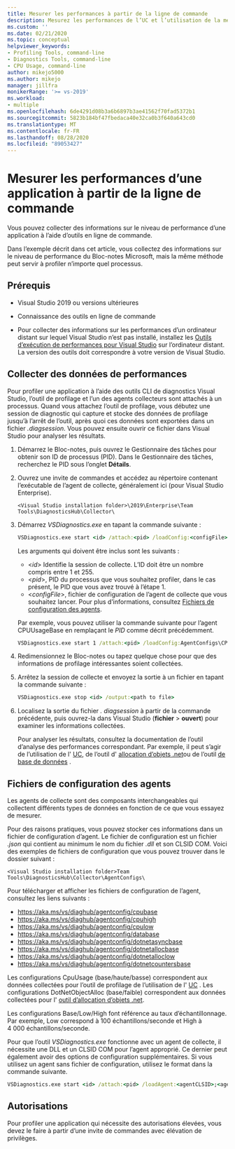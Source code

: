 ```yaml
---
title: Mesurer les performances à partir de la ligne de commande
description: Mesurez les performances de l’UC et l’utilisation de la mémoire managée dans votre application à partir de la ligne de commande.
ms.custom: ''
ms.date: 02/21/2020
ms.topic: conceptual
helpviewer_keywords:
- Profiling Tools, command-line
- Diagnostics Tools, command-line
- CPU Usage, command-line
author: mikejo5000
ms.author: mikejo
manager: jillfra
monikerRange: '>= vs-2019'
ms.workload:
- multiple
ms.openlocfilehash: 6de4291d08b3a6b6897b3ae41562f70fad5372b1
ms.sourcegitcommit: 5823b184bf47fbedaca40e32ca0b3f640a643cd0
ms.translationtype: MT
ms.contentlocale: fr-FR
ms.lasthandoff: 08/28/2020
ms.locfileid: "89053427"
---
```

# <a name="measure-application-performance-from-the-command-line"></a>Mesurer les performances d’une application à partir de la ligne de commande

Vous pouvez collecter des informations sur le niveau de performance d’une application à l’aide d’outils en ligne de commande.

Dans l’exemple décrit dans cet article, vous collectez des informations sur le niveau de performance du Bloc-notes Microsoft, mais la même méthode peut servir à profiler n’importe quel processus.

## <a name="prerequisites"></a>Prérequis

* Visual Studio 2019 ou versions ultérieures

* Connaissance des outils en ligne de commande

* Pour collecter des informations sur les performances d’un ordinateur distant sur lequel Visual Studio n’est pas installé, installez les [Outils d’exécution de performances pour Visual Studio](https://visualstudio.microsoft.com/downloads#remote-tools-for-visual-studio-2019) sur l’ordinateur distant. La version des outils doit correspondre à votre version de Visual Studio.

## <a name="collect-performance-data"></a>Collecter des données de performances

Pour profiler une application à l’aide des outils CLI de diagnostics Visual Studio, l’outil de profilage et l’un des agents collecteurs sont attachés à un processus. Quand vous attachez l’outil de profilage, vous débutez une session de diagnostic qui capture et stocke des données de profilage jusqu’à l’arrêt de l’outil, après quoi ces données sont exportées dans un fichier *.diagsession*. Vous pouvez ensuite ouvrir ce fichier dans Visual Studio pour analyser les résultats.

1. Démarrez le Bloc-notes, puis ouvrez le Gestionnaire des tâches pour obtenir son ID de processus (PID). Dans le Gestionnaire des tâches, recherchez le PID sous l’onglet **Détails**.

1. Ouvrez une invite de commandes et accédez au répertoire contenant l’exécutable de l’agent de collecte, généralement ici (pour Visual Studio Enterprise).

   ```<Visual Studio installation folder>\2019\Enterprise\Team Tools\DiagnosticsHub\Collector\```

1. Démarrez *VSDiagnostics.exe* en tapant la commande suivante :

   ```cmd
   VSDiagnostics.exe start <id> /attach:<pid> /loadConfig:<configFile>
   ```

   Les arguments qui doivent être inclus sont les suivants :

   * \<*id*> Identifie la session de collecte. L’ID doit être un nombre compris entre 1 et 255.
   * \<*pid*>, PID du processus que vous souhaitez profiler, dans le cas présent, le PID que vous avez trouvé à l’étape 1.
   * \<*configFile*>, fichier de configuration de l’agent de collecte que vous souhaitez lancer. Pour plus d’informations, consultez [Fichiers de configuration des agents](#config_file).

   Par exemple, vous pouvez utiliser la commande suivante pour l’agent CPUUsageBase en remplaçant le *PID* comme décrit précédemment.

   ```cmd
   VSDiagnostics.exe start 1 /attach:<pid> /loadConfig:AgentConfigs\CPUUsageLow.json
   ```

1. Redimensionnez le Bloc-notes ou tapez quelque chose pour que des informations de profilage intéressantes soient collectées.

1. Arrêtez la session de collecte et envoyez la sortie à un fichier en tapant la commande suivante :

   ```cmd
   VSDiagnostics.exe stop <id> /output:<path to file>
   ```

1. Localisez la sortie du fichier *. diagsession* à partir de la commande précédente, puis ouvrez-la dans Visual Studio (**fichier**  >  **ouvert**) pour examiner les informations collectées.

   Pour analyser les résultats, consultez la documentation de l’outil d’analyse des performances correspondant. Par exemple, il peut s’agir de l’utilisation de l' [UC](../profiling/cpu-usage.md), de l’outil d' [allocation d’objets .net](../profiling/dotnet-alloc-tool.md)ou de l’outil [de base de données](../profiling/analyze-database.md) .

## <a name="agent-configuration-files"></a><a name="config_file"></a> Fichiers de configuration des agents

Les agents de collecte sont des composants interchangeables qui collectent différents types de données en fonction de ce que vous essayez de mesurer.

Pour des raisons pratiques, vous pouvez stocker ces informations dans un fichier de configuration d’agent. Le fichier de configuration est un fichier *.json* qui contient au minimum le nom du fichier *.dll* et son CLSID COM. Voici des exemples de fichiers de configuration que vous pouvez trouver dans le dossier suivant :

```<Visual Studio installation folder>Team Tools\DiagnosticsHub\Collector\AgentConfigs\```

Pour télécharger et afficher les fichiers de configuration de l’agent, consultez les liens suivants :

- https://aka.ms/vs/diaghub/agentconfig/cpubase
- https://aka.ms/vs/diaghub/agentconfig/cpuhigh
- https://aka.ms/vs/diaghub/agentconfig/cpulow
- https://aka.ms/vs/diaghub/agentconfig/database
- https://aka.ms/vs/diaghub/agentconfig/dotnetasyncbase
- https://aka.ms/vs/diaghub/agentconfig/dotnetallocbase
- https://aka.ms/vs/diaghub/agentconfig/dotnetalloclow
- https://aka.ms/vs/diaghub/agentconfig/dotnetcountersbase

Les configurations CpuUsage (base/haute/basse) correspondent aux données collectées pour l’outil de profilage de l’utilisation de l' [UC](../profiling/cpu-usage.md) .
Les configurations DotNetObjectAlloc (base/faible) correspondent aux données collectées pour l' [outil d’allocation d’objets .net](../profiling/dotnet-alloc-tool.md).

Les configurations Base/Low/High font référence au taux d’échantillonnage. Par exemple, Low correspond à 100 échantillons/seconde et High à 4 000 échantillons/seconde.

Pour que l’outil *VSDiagnostics.exe* fonctionne avec un agent de collecte, il nécessite une DLL et un CLSID COM pour l’agent approprié. Ce dernier peut également avoir des options de configuration supplémentaires. Si vous utilisez un agent sans fichier de configuration, utilisez le format dans la commande suivante.

```cmd
VSDiagnostics.exe start <id> /attach:<pid> /loadAgent:<agentCLSID>;<agentName>[;<config>]
```

## <a name="permissions"></a>Autorisations

Pour profiler une application qui nécessite des autorisations élevées, vous devez le faire à partir d’une invite de commandes avec élévation de privilèges.
